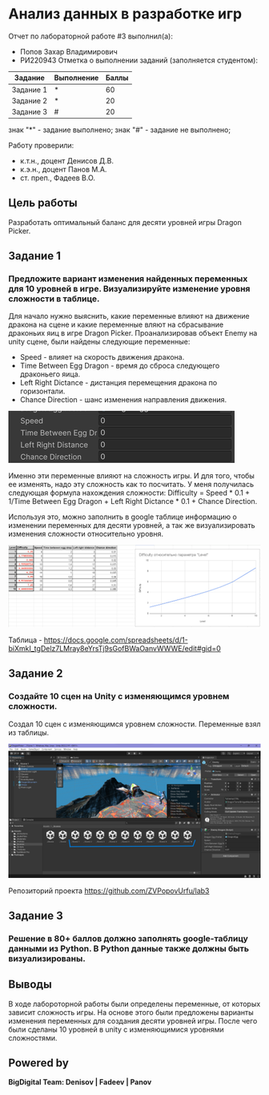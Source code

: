 # Анализ данных в разработке игр
Отчет по лабораторной работе #3 выполнил(а):
- Попов Захар Владимирович
- РИ220943
Отметка о выполнении заданий (заполняется студентом):

| Задание | Выполнение | Баллы |
| ------ | ------ | ------ |
| Задание 1 | * | 60 |
| Задание 2 | * | 20 |
| Задание 3 | # | 20 |

знак "*" - задание выполнено; знак "#" - задание не выполнено;

Работу проверили:
- к.т.н., доцент Денисов Д.В.
- к.э.н., доцент Панов М.А.
- ст. преп., Фадеев В.О.

## Цель работы
Разработать оптимальный баланс для десяти уровней игры Dragon Picker.

## Задание 1
### Предложите вариант изменения найденных переменных для 10 уровней в игре. Визуализируйте изменение уровня сложности в таблице.
Для начало нужно выяснить, какие переменные влияют на движение дракона на сцене и какие переменные вляют на сбрасывание драконьих яиц в игре Dragon Picker. Проанализировав объект Enemy на unity сцене, были найдены следующие переменные:
- Speed - влияет на скорость движения дракона.
- Time Between Egg Dragon - время до сброса следующего драконьего яица.
- Left Right Dictance -  дистанция перемещения дракона по горизонтали.
- Chance Direction - шанс изменения направления движения.

![image](https://github.com/ZVPopovUrfu/DA-in-gamedev/blob/main/lab3/переменные.png)

Именно эти переменные влияют на сложность игры. И для того, чтобы ее изменять, надо эту сложность как то посчитать. У меня получилась следующая формула нахождения сложности: Difficulty = Speed * 0.1 + 1/Time Between Egg Dragon + Left Right Dictance * 0.1 + Chance Direction.

Используя это, можно заполнить в google таблице информацию о изменении переменных для десяти уровней, а так же визуализировать изменения сложности относительно уровня.

![image](https://github.com/ZVPopovUrfu/DA-in-gamedev/blob/main/lab3/таблица.png)

Таблица - https://docs.google.com/spreadsheets/d/1-biXmkI_tgDelz7LMray8eYrsTj9sGofBWaOanvWWWE/edit#gid=0

## Задание 2
### Создайте 10 сцен на Unity с изменяющимся уровнем сложности.
Создал 10 сцен с изменяющимся уровнем сложности. Переменные взял из таблицы.

![image](https://github.com/ZVPopovUrfu/DA-in-gamedev/blob/main/lab3/unity.png)

Репозиторий проекта https://github.com/ZVPopovUrfu/lab3

## Задание 3
### Решение в 80+ баллов должно заполнять google-таблицу данными из Python. В Python данные также должны быть визуализированы.

## Выводы
В ходе лабороторной работы были определены переменные, от которых зависит сложность игры. На основе этого были предложены варианты изменения переменных для создания десяти уровней игры. После чего были сделаны 10 уровней в unity с изменяющимися уровнями сложностями.

## Powered by

**BigDigital Team: Denisov | Fadeev | Panov**
